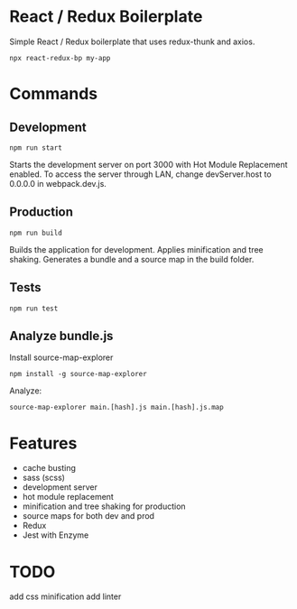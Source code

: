 # React / Redux Boilerplate
Simple React / Redux boilerplate that uses redux-thunk and axios.
```Shell
npx react-redux-bp my-app
```

# Commands
## Development
```Shell
npm run start
```
Starts the development server on port 3000 with Hot Module Replacement enabled.
To access the server through LAN, change devServer.host to 0.0.0.0 in webpack.dev.js.

## Production
```Shell
npm run build
```
Builds the application for development. Applies minification and tree shaking.
Generates a bundle and a source map in the build folder.

## Tests
```Shell
npm run test
```

## Analyze bundle.js
Install source-map-explorer
```Shell
npm install -g source-map-explorer
```
Analyze:
```Shell
source-map-explorer main.[hash].js main.[hash].js.map
```

# Features
- cache busting
- sass (scss)
- development server
- hot module replacement
- minification and tree shaking for production
- source maps for both dev and prod
- Redux
- Jest with Enzyme

# TODO
add css minification
add linter